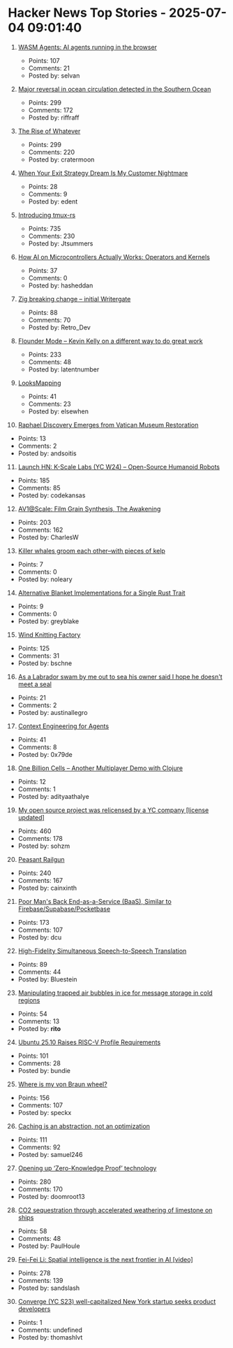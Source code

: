 # Hacker News Top Stories - 2025-07-04 09:01:40

1. [WASM Agents: AI agents running in the browser](https://blog.mozilla.ai/wasm-agents-ai-agents-running-in-your-browser/)
   - Points: 107
   - Comments: 21
   - Posted by: selvan

2. [Major reversal in ocean circulation detected in the Southern Ocean](https://www.icm.csic.es/en/news/major-reversal-ocean-circulation-detected-southern-ocean-key-climate-implications)
   - Points: 299
   - Comments: 172
   - Posted by: riffraff

3. [The Rise of Whatever](https://eev.ee/blog/2025/07/03/the-rise-of-whatever/)
   - Points: 299
   - Comments: 220
   - Posted by: cratermoon

4. [When Your Exit Strategy Dream Is My Customer Nightmare](https://my-notes.dragas.net/2025/07/04/your-exit-strategy-dream-is-my-customer-nightmare/)
   - Points: 28
   - Comments: 9
   - Posted by: edent

5. [Introducing tmux-rs](https://richardscollin.github.io/tmux-rs/)
   - Points: 735
   - Comments: 230
   - Posted by: Jtsummers

6. [How AI on Microcontrollers Actually Works: Operators and Kernels](https://danielmangum.com/posts/ai-microcontrollers-operators-kernels/)
   - Points: 37
   - Comments: 0
   - Posted by: hasheddan

7. [Zig breaking change – initial Writergate](https://github.com/ziglang/zig/pull/24329)
   - Points: 88
   - Comments: 70
   - Posted by: Retro_Dev

8. [Flounder Mode – Kevin Kelly on a different way to do great work](https://joincolossus.com/article/flounder-mode/)
   - Points: 233
   - Comments: 48
   - Posted by: latentnumber

9. [LooksMapping](https://looksmapping.com/)
   - Points: 41
   - Comments: 23
   - Posted by: elsewhen

10. [Raphael Discovery Emerges from Vatican Museum Restoration](https://news.artnet.com/art-world/raphael-rooms-restoration-discovery-2662624)
   - Points: 13
   - Comments: 2
   - Posted by: andsoitis

11. [Launch HN: K-Scale Labs (YC W24) – Open-Source Humanoid Robots](undefined)
   - Points: 185
   - Comments: 85
   - Posted by: codekansas

12. [AV1@Scale: Film Grain Synthesis, The Awakening](https://netflixtechblog.com/av1-scale-film-grain-synthesis-the-awakening-ee09cfdff40b)
   - Points: 203
   - Comments: 162
   - Posted by: CharlesW

13. [Killer whales groom each other–with pieces of kelp](https://www.science.org/content/article/killer-whales-groom-each-other-pieces-kelp)
   - Points: 7
   - Comments: 0
   - Posted by: noleary

14. [Alternative Blanket Implementations for a Single Rust Trait](https://www.greyblake.com/blog/alternative-blanket-implementations-for-single-rust-trait/)
   - Points: 9
   - Comments: 0
   - Posted by: greyblake

15. [Wind Knitting Factory](https://www.merelkarhof.nl/work/wind-knitting-factory)
   - Points: 125
   - Comments: 31
   - Posted by: bschne

16. [As a Labrador swam by me out to sea his owner said I hope he doesn't meet a seal](https://www.irishtimes.com/opinion/an-irish-diary/2025/07/03/all-at-sea-with-a-lockdown-labrador/)
   - Points: 21
   - Comments: 2
   - Posted by: austinallegro

17. [Context Engineering for Agents](https://rlancemartin.github.io/2025/06/23/context_engineering/)
   - Points: 41
   - Comments: 8
   - Posted by: 0x79de

18. [One Billion Cells – Another Multiplayer Demo with Clojure](https://cells.andersmurphy.com/)
   - Points: 12
   - Comments: 1
   - Posted by: adityaathalye

19. [My open source project was relicensed by a YC company [license updated]](https://twitter.com/soham_btw/status/1940952786491027886)
   - Points: 460
   - Comments: 178
   - Posted by: sohzm

20. [Peasant Railgun](https://knightsdigest.com/what-exactly-is-the-peasant-railgun-in-dd-5e/)
   - Points: 240
   - Comments: 167
   - Posted by: cainxinth

21. [Poor Man's Back End-as-a-Service (BaaS), Similar to Firebase/Supabase/Pocketbase](https://github.com/zserge/pennybase)
   - Points: 173
   - Comments: 107
   - Posted by: dcu

22. [High-Fidelity Simultaneous Speech-to-Speech Translation](https://arxiv.org/abs/2502.03382)
   - Points: 89
   - Comments: 44
   - Posted by: Bluestein

23. [Manipulating trapped air bubbles in ice for message storage in cold regions](https://www.cell.com/cell-reports-physical-science/fulltext/S2666-3864(25)00221-8)
   - Points: 54
   - Comments: 13
   - Posted by: __rito__

24. [Ubuntu 25.10 Raises RISC-V Profile Requirements](https://www.omgubuntu.co.uk/2025/06/ubuntu-riscv-rva23-support)
   - Points: 101
   - Comments: 28
   - Posted by: bundie

25. [Where is my von Braun wheel?](https://angadh.com/wherevonbraunwheel)
   - Points: 156
   - Comments: 107
   - Posted by: speckx

26. [Caching is an abstraction, not an optimization](https://buttondown.com/jaffray/archive/caching-is-an-abstraction-not-an-optimization/)
   - Points: 111
   - Comments: 92
   - Posted by: samuel246

27. [Opening up ‘Zero-Knowledge Proof’ technology](https://blog.google/technology/safety-security/opening-up-zero-knowledge-proof-technology-to-promote-privacy-in-age-assurance/)
   - Points: 280
   - Comments: 170
   - Posted by: doomroot13

28. [CO2 sequestration through accelerated weathering of limestone on ships](https://www.science.org/doi/10.1126/sciadv.adr7250)
   - Points: 58
   - Comments: 48
   - Posted by: PaulHoule

29. [Fei-Fei Li: Spatial intelligence is the next frontier in AI [video]](https://www.youtube.com/watch?v=_PioN-CpOP0)
   - Points: 278
   - Comments: 139
   - Posted by: sandslash

30. [Converge (YC S23) well-capitalized New York startup seeks product developers](https://www.runconverge.com/careers)
   - Points: 1
   - Comments: undefined
   - Posted by: thomashlvt


